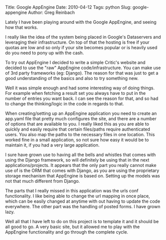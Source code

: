 Title: Google AppEngine
Date: 2010-04-12
Tags: python
Slug: google-appengine
Author: Greg Reinbach

Lately I have been playing around with the Google AppEngine, and seeing how that works. 

I really like the idea of the system being placed in Google's Dataservers and leveraging their infrastructure. On top of that the hosting is free if your quotas are low and so only if your site becomes popular or is heavily used do you need to pony up with the cash.

To try out AppEngine I decided to write a simple Critic's website and decided to use the "raw" AppEngine code/infrastructure. You can make use of 3rd party frameworks (eg: Django). The reason for that was just to get a good understanding of the basics and also to try something new.

Well it was simple enough and had some interesting way of doing things. For example when fetching a result set you always have to put in the number of entries you want back. I can see the reason for that, and so had to change the thinking/logic in the code in regards to that.

When creating/setting up an AppEngine application you need to create an app.yaml file that pretty much configures the site, and there are a number of options that are available to you. I really liked this as you are able to quickly and easily require that certain files/paths require authenticated users. You also map the paths to the necessary files in one location. This worked fine in a small application, so not sure how easy it would be to maintain it, if you had a very large application.

I sure have grown use to having all the bells and whistles that comes with using the Django framework, so will definitely be using that in the next applications/projects. It appears that the only part you really cannot make use of is the ORM that comes with Django, as you are using the proprietary storage mechanism that AppEngine is based on. Setting up the models was not that much different from Django.

The parts that I really missed in this application was the urls conf functionality. I like being able to change the url mapping in once place, which can be easily changed at anytime with out having to update the code everywhere. The other part was the handling of posted forms. I have grown lazy.

Well all that I have left to do on this project is to template it and it should be all good to go. A very basic site, but it allowed me to play with the AppEngine functionality and go through the complete cycle.
